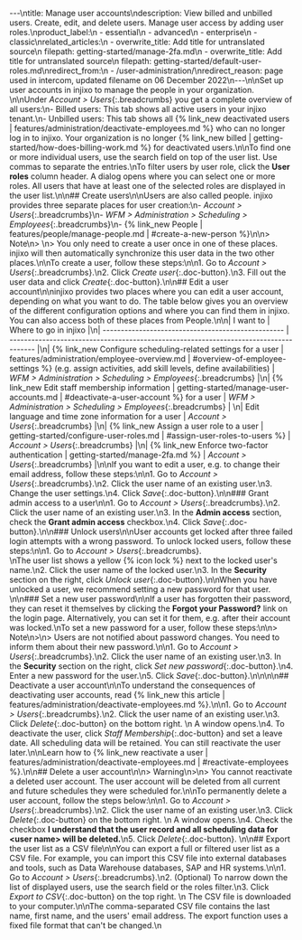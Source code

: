 ---\ntitle: Manage user accounts\ndescription: View billed and unbilled users. Create, edit, and delete users. Manage user access by adding user roles.\nproduct_label:\n  - essential\n  - advanced\n  - enterprise\n  - classic\nrelated_articles:\n  - overwrite_title: Add title for untranslated source\n    filepath: getting-started/manage-2fa.md\n  - overwrite_title: Add title for untranslated source\n    filepath: getting-started/default-user-roles.md\nredirect_from:\n  - /user-administration/\nredirect_reason: page used in intercom, updated filename on 06 December 2022\n---\n\nSet up user accounts in injixo to manage the people in your organization. \n\nUnder _Account > Users_{:.breadcrumbs} you get a complete overview of all users:\n- Billed users: This tab shows all active users in your injixo tenant.\n- Unbilled users: This tab shows all {% link_new deactivated users | features/administration/deactivate-employees.md %} who can no longer log in to injixo. Your organization is no longer {% link_new billed | getting-started/how-does-billing-work.md %} for deactivated users.\n\nTo find one or more individual users, use the search field on top of the user list. Use commas to separate the entries.\nTo filter users by user role, click the **User roles** column header. A dialog opens where you can select one or more roles. All users that have at least one of the selected roles are displayed in the user list.\n\n## Create users\n\nUsers are also called people. injixo provides three separate places for user creation:\n- _Account > Users_{:.breadcrumbs}\n- _WFM > Administration > Scheduling > Employees_{:.breadcrumbs}\n- {% link_new People | features/people/manage-people.md | #create-a-new-person %}\n\n> Note\n> \n> You only need to create a user once in one of these places. injixo will then automatically synchronize this user data in the two other places.\n\nTo create a user, follow these steps:\n\n1. Go to _Account > Users_{:.breadcrumbs}.\n2. Click _Create user_{:.doc-button}.\n3. Fill out the user data and click _Create_{:.doc-button}.\n\n## Edit a user account\n\ninjixo provides two places where you can edit a user account, depending on what you want to do. The table below gives you an overview of the different configuration options and where you can find them in injixo. You can also access both of these places from People.\n\n| I want to                                          | Where to go in injixo                                                                             |\n| -------------------------------------------------- | ------------------------------------------------------------------------------------- |\n| {% link_new Configure scheduling-related settings for a user | features/administration/employee-overview.md | #overview-of-employee-settings %} (e.g. assign activities, add skill levels, define availabilities) | _WFM > Administration > Scheduling > Employees_{:.breadcrumbs} |\n| {% link_new Edit staff membership information | getting-started/manage-user-accounts.md | #deactivate-a-user-account %} for a user       | _WFM > Administration > Scheduling > Employees_{:.breadcrumbs} |   \n| Edit language and time zone information for a user | _Account > Users_{:.breadcrumbs} |\n| {% link_new Assign a user role to a user | getting-started/configure-user-roles.md | #assign-user-roles-to-users %} | _Account > Users_{:.breadcrumbs} |\n| {% link_new Enforce two-factor authentication | getting-started/manage-2fa.md %}   | _Account > Users_{:.breadcrumbs} |\n\nIf you want to edit a user, e.g. to change their email address, follow these steps:\n\n1. Go to _Account > Users_{:.breadcrumbs}.\n2. Click the user name of an existing user.\n3. Change the user settings.\n4. Click _Save_{:.doc-button}.\n\n### Grant admin access to a user\n\n1. Go to _Account > Users_{:.breadcrumbs}.\n2. Click the user name of an existing user.\n3. In the **Admin access** section, check the **Grant admin access** checkbox.\n4. Click _Save_{:.doc-button}.\n\n### Unlock users\n\nUser accounts get locked after three failed login attempts with a wrong password. To unlock locked users, follow these steps:\n\n1. Go to _Account > Users_{:.breadcrumbs}.<br>\nThe user list shows a yellow {% icon lock %} next to the locked user's name.\n2. Click the user name of the locked user.\n3. In the **Security** section on the right, click _Unlock user_{:.doc-button}.\n\nWhen you have unlocked a user, we recommend setting a new password for that user. \n\n### Set a new user password\n\nIf a user has forgotten their password, they can reset it themselves by clicking the **Forgot your Password?** link on the login page. Alternatively, you can set it for them, e.g. after their account was locked.\nTo set a new password for a user, follow these steps:\n\n> Note\n>\n> Users are not notified about password changes. You need to inform them about their new password.\n\n1. Go to _Account > Users_{:.breadcrumbs}.\n2. Click the user name of an existing user.\n3. In the **Security** section on the right, click _Set new password_{:.doc-button}.\n4. Enter a new password for the user.\n5. Click _Save_{:.doc-button}.\n\n\n\n## Deactivate a user account\n\nTo understand the consequences of deactivating user accounts, read {% link_new this article | features/administration/deactivate-employees.md %}.\n\n1. Go to _Account > Users_{:.breadcrumbs}.\n2. Click the user name of an existing user.\n3. Click _Delete_{:.doc-button} on the bottom right.  \n   A window opens.\n4. To deactivate the user, click _Staff Membership_{:.doc-button} and set a leave date. All scheduling data will be retained. You can still reactivate the user later.\n\nLearn how to {% link_new reactivate a user | features/administration/deactivate-employees.md | #reactivate-employees %}.\n\n## Delete a user account\n\n> Warning\n>\n> You cannot reactivate a deleted user account. The user account will be deleted from all current and future schedules they were scheduled for.\n\nTo permanently delete a user account, follow the steps below:\n\n1. Go to _Account > Users_{:.breadcrumbs}.\n2. Click the user name of an existing user.\n3. Click _Delete_{:.doc-button} on the bottom right.  \n   A window opens.\n4. Check the checkbox **I understand that the user record and all scheduling data for \<user name\> will be deleted.**\n5. Click _Delete_{:.doc-button}. \n\n## Export the user list as a CSV file\n\nYou can export a full or filtered user list as a CSV file. For example, you can import this CSV file into external databases and tools, such as Data Warehouse databases, SAP and HR systems.\n\n1. Go to _Account > Users_{:.breadcrumbs}.\n2. (Optional) To narrow down the list of displayed users, use the search field or the roles filter.\n3. Click _Export to CSV_{:.doc-button} on the top right.  \n   The CSV file is downloaded to your computer.\n\nThe comma-separated CSV file contains the last name, first name, and the users' email address. The export function uses a fixed file format that can't be changed.\n